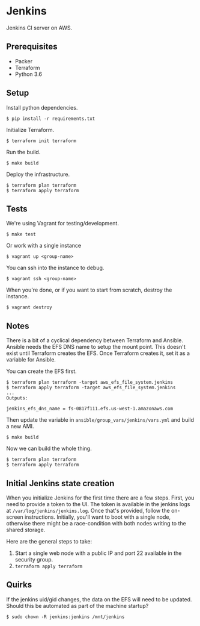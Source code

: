 # Jenkins

Jenkins CI server on AWS.


## Prerequisites

- Packer
- Terraform
- Python 3.6


## Setup

Install python dependencies.

    $ pip install -r requirements.txt

Initialize Terraform.

    $ terraform init terraform

Run the build.

    $ make build

Deploy the infrastructure.

    $ terraform plan terraform
    $ terraform apply terraform


## Tests

We're using Vagrant for testing/development.

    $ make test

Or work with a single instance

    $ vagrant up <group-name>

You can ssh into the instance to debug.

    $ vagrant ssh <group-name>

When you're done, or if you want to start from scratch, destroy the instance.

    $ vagrant destroy


## Notes

There is a bit of a cyclical dependency between Terraform and Ansible. Ansible
needs the EFS DNS name to setup the mount point. This doesn't exist until
Terraform creates the EFS. Once Terraform creates it, set it as a variable for
Ansible.

You can create the EFS first.

    $ terraform plan terraform -target aws_efs_file_system.jenkins
    $ terraform apply terraform -target aws_efs_file_system.jenkins
    ...
    Outputs:

    jenkins_efs_dns_name = fs-0817f111.efs.us-west-1.amazonaws.com

Then update the variable in `ansible/group_vars/jenkins/vars.yml` and build
a new AMI.

    $ make build

Now we can build the whole thing.

    $ terraform plan terraform
    $ terraform apply terraform


## Initial Jenkins state creation

When you initialize Jenkins for the first time there are a few steps. First, you
need to provide a token to the UI. The token is available in the jenkins logs at
`/var/log/jenkins/jenkins.log`. Once that's provided, follow the on-screen
instructions. Initially, you'll want to boot with a single node, otherwise there
might be a race-condition with both nodes writing to the shared storage.

Here are the general steps to take:

1. Start a single web node with a public IP and port 22 available in the
   security group.
1. `terraform apply terraform`


## Quirks

If the jenkins uid/gid changes, the data on the EFS will need to be updated.
Should this be automated as part of the machine startup?

    $ sudo chown -R jenkins:jenkins /mnt/jenkins
